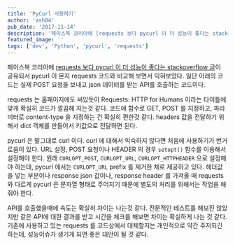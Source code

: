 ```yaml
---
title: 'PyCurl 사용하기'
author: 'ash84'
pub_date: '2017-11-14'
description: '페이스북 코리아에 [requests 보다 pycurl 이 더 성능이 좋다는 stackoverflow 글](https://stackoverflow.com/questions/15461995/python-requests-vs-pycurl-performance)이 공유되서 pycurl 이 몬지 requests 코드와 비교해 보면서 익혀보았다. 일단 아래의 코드는 실제 POST 요청을 보내고 json 데이터를 받는 API를 호출하는 코드이다.'
featured_image: ''
tags: ['dev', 'Python', 'pycurl', 'requests']
---
```


페이스북 코리아에 [requests 보다 pycurl 이 더 성능이 좋다는 stackoverflow 글](https://stackoverflow.com/questions/15461995/python-requests-vs-pycurl-performance)이 공유되서 pycurl 이 몬지 requests 코드와 비교해 보면서 익혀보았다. 일단 아래의 코드는 실제 POST 요청을 보내고 json 데이터를 받는 API를 호출하는 코드이다. 

<script src="https://gist.github.com/AhnSeongHyun/0148e88f1b1d278178fdc374d3238ef5.js"></script>

requests 는 홈페이지에도 써있듯이 Requests: HTTP for Humans 이라는 타이틀에 맞게 확실히 코드가 깔끔해 지는것 같다. 코드에 함수로 GET, POST 를 지정하고, 파라미터로 content-type 을 지정하는 건 확실히 편한것 같다. headers 값을 전달하기 위해서 dict 객체를 만들어서 키값으로 전달하면 된다. 

<script src="https://gist.github.com/AhnSeongHyun/ace0ae00ac0d4f06da1208e06304d7ef.js"></script>

pycurl 은 말그대로 curl 이다. curl 에 대해서 익숙하지 않다면 처음에 사용하기가 번거로움이 있다. URL 설정, POST 요청이나 HEADER 의 경우 `setopt()` 함수를 이용해서 설정해야 한다. 원래 `CURLOPT_POST`, `CURLOPT_URL`, `CURLOPT_HTTPHEADER` 으로 설정해야 하는데, pycurl 에서는 `CURLOPT_URL` prefix 를 제거한 채로 제공하고 있다. 헤더값을 넣는 부분이나 response json 값이나, response header 를 가져올 때 requests 와 다르게 pycurl 은 문자열 형태로 주어지기 때문에 별도의 처리를 위해서는 작업을 해줘야 한다. 

API를 호출했을때에 속도는 확실히 차이는 나는것 같다. 전문적인 테스트를 해보진 않았지만 같은 API에 대한 결과를 받고 시간을 체크를 해보면 차이는 확실하게 나는 것 같다. 기존에 사용하고 있는 requests 를 코드상에서 대체할지는 개인적으로 약간 주저되긴 하는데, 성능이슈가 생기게 되면 좋은 대안이 될 것 같다. 


